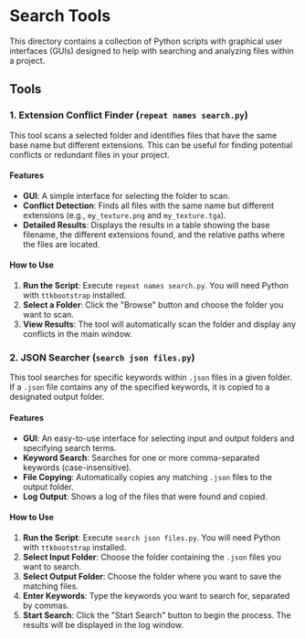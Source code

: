 # Search Tools

This directory contains a collection of Python scripts with graphical user interfaces (GUIs) designed to help with searching and analyzing files within a project.

## Tools

### 1. Extension Conflict Finder (`repeat names search.py`)

This tool scans a selected folder and identifies files that have the same base name but different extensions. This can be useful for finding potential conflicts or redundant files in your project.

#### Features

-   **GUI**: A simple interface for selecting the folder to scan.
-   **Conflict Detection**: Finds all files with the same name but different extensions (e.g., `my_texture.png` and `my_texture.tga`).
-   **Detailed Results**: Displays the results in a table showing the base filename, the different extensions found, and the relative paths where the files are located.

#### How to Use

1.  **Run the Script**: Execute `repeat names search.py`. You will need Python with `ttkbootstrap` installed.
2.  **Select a Folder**: Click the "Browse" button and choose the folder you want to scan.
3.  **View Results**: The tool will automatically scan the folder and display any conflicts in the main window.

### 2. JSON Searcher (`search json files.py`)

This tool searches for specific keywords within `.json` files in a given folder. If a `.json` file contains any of the specified keywords, it is copied to a designated output folder.

#### Features

-   **GUI**: An easy-to-use interface for selecting input and output folders and specifying search terms.
-   **Keyword Search**: Searches for one or more comma-separated keywords (case-insensitive).
-   **File Copying**: Automatically copies any matching `.json` files to the output folder.
-   **Log Output**: Shows a log of the files that were found and copied.

#### How to Use

1.  **Run the Script**: Execute `search json files.py`. You will need Python with `ttkbootstrap` installed.
2.  **Select Input Folder**: Choose the folder containing the `.json` files you want to search.
3.  **Select Output Folder**: Choose the folder where you want to save the matching files.
4.  **Enter Keywords**: Type the keywords you want to search for, separated by commas.
5.  **Start Search**: Click the "Start Search" button to begin the process. The results will be displayed in the log window.